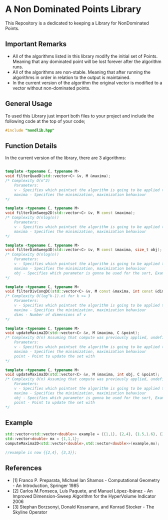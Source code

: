 # A Non Dominated Points Library

This Repository is a dedicated to keeping a Library for NonDominated Points.

## Important Remarks

* All of the algorithms listed in this library modify the initial set of Points. Meaning that any dominated point will be lost forever after the algorithm runs.
* All of the algorithms are non-stable. Meaning that after running the algorithms in order in relation to the output is maintained.
* In the current version of the algorithm the original vector is modified to a vector without non-dominated points.

## General Usage

To used this Library just import both files to your project and include the following code at the top of your code;

```cpp
#include "nondlib.hpp"
```

## Function Details

In the current version of the library, there are 3 algorithms:

```cpp

template <typename C, typename M>
void filterQuadD(std::vector<C> &v, M &maxima);
/* Complexity O(n^2)
    Parameters:
    v - Specifies which pointset the algorithm is going to be applied to 
    maxima - Specifies the minimization, maximization behaviour
*/

template <typename C, typename M>
void filterDimSweep2D(std::vector<C> &v, M const &maxima);
/* Complexity O(nlog(n))
    Parameters:
    v - Specifies which pointset the algorithm is going to be applied to 
    maxima - Specifies the minimization, maximization behaviour
*/

template <typename C, typename M>
void filterDimSweep3D(std::vector<C> &v, M const &maxima, size_t obj);
/* Complexity O(nlog(n))
    Parameters:
    v - Specifies which pointset the algorithm is going to be applied to 
    maxima - Specifies the minimization, maximization behaviour
    obj - Specifies which parameter is gonna be used for the sort, Example: 0, would sort in x, and use y and z to solve a 2d problem to find the nonDominated Points
*/

template <typename C, typename M>
void filterDivConqDC(std::vector<C> &v, M const &maxima, int const &dims);
/* Complexity O(log^k-1).n) for k >= 3 
    Parameters:
    v - Specifies which pointset the algorithm is going to be applied to 
    maxima - Specifies the minimization, maximization behaviour
    dims - Number of dimensions of v
*/

template <typename C, typename M>
void updateMaxima2D(std::vector<C> &v, M &maxima, C &point);
/* Complexity O(n) Assuming that compute was previously applied, undefined behavior otherwise
    Parameters:
    v - Specifies which pointset the algorithm is going to be applied to 
    maxima - Specifies the minimization, maximization behaviour
    point - Point to update the set with
*/

template <typename C, typename M>
void updateMaxima3D(std::vector<C> &v, M &maxima, int obj, C &point);
/* Complexity O(n) Assuming that compute was previously applied, undefined behavior otherwise
    Parameters:
    v - Specifies which pointset the algorithm is going to be applied to 
    maxima - Specifies the minimization, maximization behaviour
    obj - Specifies which parameter is gonna be used for the sort, Example: 0, would sort in x, and use y and z to solve a 2d problem to find the nonDominated Points
    point - Point to update the set with
*/
```

## Example

```cpp
std::vector<std::vector<double>> example = {{1,1}, {2,4}, {1.5,1.6}, {3,2}, {3,3}};
std::vector<double> mx = {1,1,1};
computeMaxima2D<std::vector<double>,std::vector<double>>(example,mx);

//example is now {{2,4}, {3,3}};
```

## References

* [1] Franco P. Preparata, Michael Ian Shamos - Computational Geometry - An Introduction, Springer 1985
* [2] Carlos M.Fonseca, Luís Paquete, and Manuel López-Ibánez - An Improved Dimension-Sweep Algorithm for the HyperVolume Indicator 2006
* [3] Stephan Borzsonyi, Donald Kossmann, and Konrad Stocker - The Skyline Operator